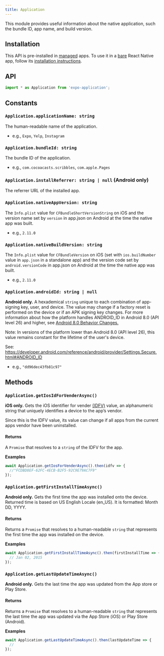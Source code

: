 ```yaml
---
title: Application
---
```


This module provides useful information about the native application, such the bundle ID, app name, and build version.

## Installation

This API is pre-installed in [managed](../../introduction/managed-vs-bare/#managed-workflow) apps. To use it in a [bare](../../introduction/managed-vs-bare/#bare-workflow) React Native app, follow its [installation instructions](https://github.com/expo/expo/tree/master/packages/expo-device).

## API

```js
import * as Application from 'expo-application';
```

## Constants

### `Application.applicationName: string`

The human-readable name of the application.

- e.g., `Expo`, `Yelp`, `Instagram`

### `Application.bundleId: string`

The bundle ID of the application.

- e.g., `com.cocoacasts.scribbles`, `com.apple.Pages`

### `Application.installReferrer: string | null` (Android only)

The referrer URL of the installed app.

### `Application.nativeAppVersion: string`

The `Info.plist` value for `CFBundleShortVersionString` on iOS and the version name set by `version` in app.json on Android at the time the native app was built.

- e.g., `2.11.0`

### `Application.nativeBuildVersion: string`

The `Info.plist` value for `CFBundleVersion` on iOS (set with `ios.buildNumber` value in `app.json` in a standalone app) and the version code set by `android.versionCode` in app.json on Android at the time the native app was built.

- e.g., `2.11.0`

### `Application.androidId: string | null`

**Android only.** A hexademical `string` unique to each combination of app-signing key, user, and device. The value may change if a factory reset is performed on the device or if an APK signing key changes. For more information about how the platform handles ANDROID_ID in Android 8.0 (API level 26) and higher, see [Android 8.0 Behavior Changes.](https://developer.android.com/about/versions/oreo/android-8.0-changes.html#privacy-all)

Note: In versions of the platform lower than Android 8.0 (API level 26), this value remains constant for the lifetime of the user's device.

See: https://developer.android.com/reference/android/provider/Settings.Secure.html#ANDROID_ID

- e.g., `"dd96dec43fb81c97"`

## Methods

### `Application.getIosIdForVenderAsync()`

**iOS only.** Gets the iOS identifier for vender [(IDFV)](https://developer.apple.com/documentation/uikit/uidevice/1620059-identifierforvendor) value, an alphanumeric string that uniquely identifies a device to the app’s vendor.

Since this is the IDFV value, its value can change if all apps from the current apps vendor have been uninstalled.

#### Returns

A `Promise` that resolves to a `string` of the IDFV for the app.

**Examples**

```js
await Application.getIosForVenderAsync().then(idfv => {
  //"FCDBD8EF-62FC-4ECB-B2F5-92C9E79AC7F9"
});
```

### `Application.getFirstInstallTimeAsync()`

**Android only.** Gets the first time the app was installed onto the device. Returned time is based on US English Locale (en_US). It is formatted: Month DD, YYYY.

#### Returns

Returns a `Promise` that resolves to a human-readable `string` that represents the first time the app was installed on the device.

**Examples**

```js
await Application.getFirstInstallTimeAsync().then(firstInstallTime => {
  // Jan 02, 2015
});
```

### `Application.getLastUpdateTimeAsync()`

**Android only.** Gets the last time the app was updated from the App store or Play Store.

#### Returns

Returns a `Promise` that resolves to a human-readable `string` that represents the last time the app was updated via the App Store (iOS) or Play Store (Android).

**Examples**

```js
await Application.getLastUpdateTimeAsync().then(lastUpdateTime => {
  //
});
```
